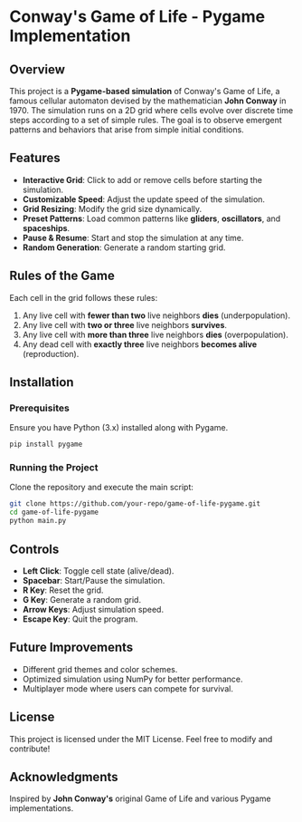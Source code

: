 # Conway's Game of Life - Pygame Implementation

## Overview
This project is a **Pygame-based simulation** of Conway's Game of Life, a famous cellular automaton devised by the mathematician **John Conway** in 1970. The simulation runs on a 2D grid where cells evolve over discrete time steps according to a set of simple rules. The goal is to observe emergent patterns and behaviors that arise from simple initial conditions.

## Features
- **Interactive Grid**: Click to add or remove cells before starting the simulation.
- **Customizable Speed**: Adjust the update speed of the simulation.
- **Grid Resizing**: Modify the grid size dynamically.
- **Preset Patterns**: Load common patterns like **gliders**, **oscillators**, and **spaceships**.
- **Pause & Resume**: Start and stop the simulation at any time.
- **Random Generation**: Generate a random starting grid.

## Rules of the Game
Each cell in the grid follows these rules:
1. Any live cell with **fewer than two** live neighbors **dies** (underpopulation).
2. Any live cell with **two or three** live neighbors **survives**.
3. Any live cell with **more than three** live neighbors **dies** (overpopulation).
4. Any dead cell with **exactly three** live neighbors **becomes alive** (reproduction).

## Installation
### Prerequisites
Ensure you have Python (3.x) installed along with Pygame.

```sh
pip install pygame
```

### Running the Project
Clone the repository and execute the main script:

```sh
git clone https://github.com/your-repo/game-of-life-pygame.git
cd game-of-life-pygame
python main.py
```

## Controls
- **Left Click**: Toggle cell state (alive/dead).
- **Spacebar**: Start/Pause the simulation.
- **R Key**: Reset the grid.
- **G Key**: Generate a random grid.
- **Arrow Keys**: Adjust simulation speed.
- **Escape Key**: Quit the program.

## Future Improvements
- Different grid themes and color schemes.
- Optimized simulation using NumPy for better performance.
- Multiplayer mode where users can compete for survival.

## License
This project is licensed under the MIT License. Feel free to modify and contribute!

## Acknowledgments
Inspired by **John Conway's** original Game of Life and various Pygame implementations.

